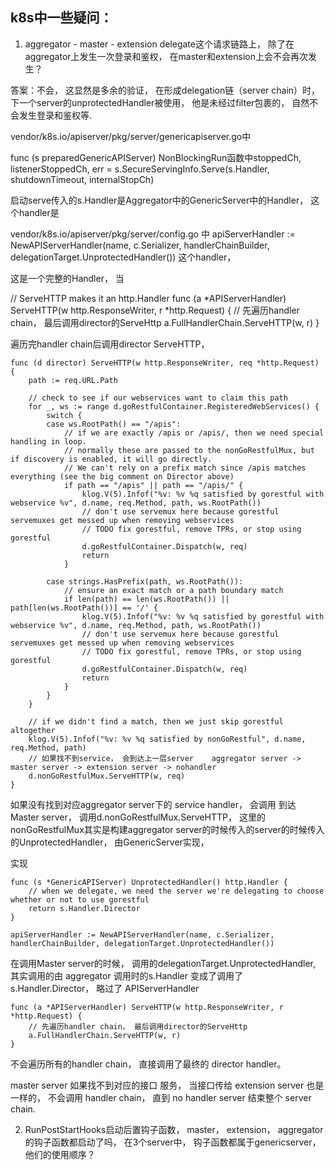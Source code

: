 ## k8s中一些疑问：

1. aggregator -  master - extension  delegate这个请求链路上， 除了在aggregator上发生一次登录和鉴权， 在master和extension上会不会再次发生？

答案：不会， 这显然是多余的验证， 在形成delegation链（server chain）时， 下一个server的unprotectedHandler被使用， 他是未经过filter包裹的， 自然不会发生登录和鉴权等.


vendor/k8s.io/apiserver/pkg/server/genericapiserver.go中

func (s preparedGenericAPIServer) NonBlockingRun函数中stoppedCh, listenerStoppedCh, err = s.SecureServingInfo.Serve(s.Handler, shutdownTimeout, internalStopCh)

启动serve传入的s.Handler是Aggregator中的GenericServer中的Handler， 这个handler是

vendor/k8s.io/apiserver/pkg/server/config.go 中
apiServerHandler := NewAPIServerHandler(name, c.Serializer, handlerChainBuilder, delegationTarget.UnprotectedHandler()) 这个handler，

这是一个完整的Handler， 当

// ServeHTTP makes it an http.Handler
func (a *APIServerHandler) ServeHTTP(w http.ResponseWriter, r *http.Request) {
	// 先遍历handler chain， 最后调用director的ServeHttp
	a.FullHandlerChain.ServeHTTP(w, r)
}

遍历完handler chain后调用director ServeHTTP，

```
func (d director) ServeHTTP(w http.ResponseWriter, req *http.Request) {
	path := req.URL.Path

	// check to see if our webservices want to claim this path
	for _, ws := range d.goRestfulContainer.RegisteredWebServices() {
		switch {
		case ws.RootPath() == "/apis":
			// if we are exactly /apis or /apis/, then we need special handling in loop.
			// normally these are passed to the nonGoRestfulMux, but if discovery is enabled, it will go directly.
			// We can't rely on a prefix match since /apis matches everything (see the big comment on Director above)
			if path == "/apis" || path == "/apis/" {
				klog.V(5).Infof("%v: %v %q satisfied by gorestful with webservice %v", d.name, req.Method, path, ws.RootPath())
				// don't use servemux here because gorestful servemuxes get messed up when removing webservices
				// TODO fix gorestful, remove TPRs, or stop using gorestful
				d.goRestfulContainer.Dispatch(w, req)
				return
			}

		case strings.HasPrefix(path, ws.RootPath()):
			// ensure an exact match or a path boundary match
			if len(path) == len(ws.RootPath()) || path[len(ws.RootPath())] == '/' {
				klog.V(5).Infof("%v: %v %q satisfied by gorestful with webservice %v", d.name, req.Method, path, ws.RootPath())
				// don't use servemux here because gorestful servemuxes get messed up when removing webservices
				// TODO fix gorestful, remove TPRs, or stop using gorestful
				d.goRestfulContainer.Dispatch(w, req)
				return
			}
		}
	}

	// if we didn't find a match, then we just skip gorestful altogether
	klog.V(5).Infof("%v: %v %q satisfied by nonGoRestful", d.name, req.Method, path)
    // 如果找不到service， 会到达上一层server    aggregator server -> master server -> extension server -> nohandler
	d.nonGoRestfulMux.ServeHTTP(w, req)
}
```


如果没有找到对应aggregator server下的 service handler， 会调用 到达 Master server， 调用d.nonGoRestfulMux.ServeHTTP， 这里的nonGoRestfulMux其实是构建aggregator server的时候传入的server的时候传入的UnprotectedHandler， 由GenericServer实现， 

实现
```
func (s *GenericAPIServer) UnprotectedHandler() http.Handler {
	// when we delegate, we need the server we're delegating to choose whether or not to use gorestful
	return s.Handler.Director
}
```

```
apiServerHandler := NewAPIServerHandler(name, c.Serializer, handlerChainBuilder, delegationTarget.UnprotectedHandler())
```

在调用Master server的时候， 调用的delegationTarget.UnprotectedHandler, 其实调用的由 aggregator 调用时的s.Handler 变成了调用了s.Handler.Director， 略过了 APIServerHandler


```
func (a *APIServerHandler) ServeHTTP(w http.ResponseWriter, r *http.Request) {
	// 先遍历handler chain， 最后调用director的ServeHttp
	a.FullHandlerChain.ServeHTTP(w, r)
}
```

不会遍历所有的handler chain， 直接调用了最终的 director handler。

master server 如果找不到对应的接口 服务， 当接口传给 extension server 也是一样的， 不会调用 handler chain， 直到 no handler server 结束整个 server chain.








2. RunPostStartHooks启动后置钩子函数， master， extension， aggregator的钩子函数都启动了吗， 在3个server中， 钩子函数都属于genericserver， 他们的使用顺序？